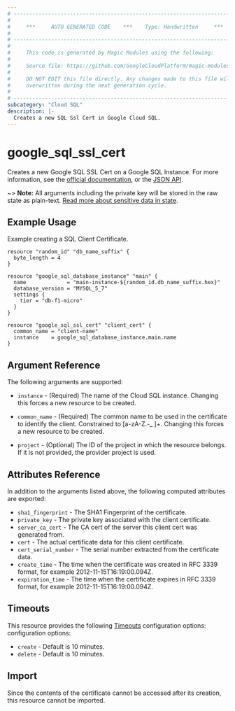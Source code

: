 ```yaml
---
# ----------------------------------------------------------------------------
#
#     ***     AUTO GENERATED CODE    ***    Type: Handwritten     ***
#
# ----------------------------------------------------------------------------
#
#     This code is generated by Magic Modules using the following:
#
#     Source file: https://github.com/GoogleCloudPlatform/magic-modules/tree/main/mmv1/third_party/terraform/website/docs/r/sql_ssl_cert.html.markdown
#
#     DO NOT EDIT this file directly. Any changes made to this file will be
#     overwritten during the next generation cycle.
#
# ----------------------------------------------------------------------------
subcategory: "Cloud SQL"
description: |-
  Creates a new SQL Ssl Cert in Google Cloud SQL.
---
```


# google_sql_ssl_cert

Creates a new Google SQL SSL Cert on a Google SQL Instance. For more information, see the [official documentation](https://cloud.google.com/sql/), or the [JSON API](https://cloud.google.com/sql/docs/mysql/admin-api/v1beta4/sslCerts).

~> **Note:** All arguments including the private key will be stored in the raw state as plain-text.
[Read more about sensitive data in state](https://www.terraform.io/language/state/sensitive-data).

## Example Usage

Example creating a SQL Client Certificate.

```hcl
resource "random_id" "db_name_suffix" {
  byte_length = 4
}

resource "google_sql_database_instance" "main" {
  name             = "main-instance-${random_id.db_name_suffix.hex}"
  database_version = "MYSQL_5_7"
  settings {
    tier = "db-f1-micro"
  }
}

resource "google_sql_ssl_cert" "client_cert" {
  common_name = "client-name"
  instance    = google_sql_database_instance.main.name
}
```

## Argument Reference

The following arguments are supported:

* `instance` - (Required) The name of the Cloud SQL instance. Changing this
    forces a new resource to be created.

* `common_name` - (Required) The common name to be used in the certificate to identify the
    client. Constrained to [a-zA-Z.-_ ]+. Changing this forces a new resource to be created.

* `project` - (Optional) The ID of the project in which the resource belongs. If it
    is not provided, the provider project is used.


## Attributes Reference

In addition to the arguments listed above, the following computed attributes are
exported:

* `sha1_fingerprint` - The SHA1 Fingerprint of the certificate.
* `private_key` - The private key associated with the client certificate.
* `server_ca_cert` - The CA cert of the server this client cert was generated from.
* `cert` - The actual certificate data for this client certificate.
* `cert_serial_number` - The serial number extracted from the certificate data.
* `create_time` - The time when the certificate was created in RFC 3339 format,
    for example 2012-11-15T16:19:00.094Z.
* `expiration_time` - The time when the certificate expires in RFC 3339 format,
    for example 2012-11-15T16:19:00.094Z.

## Timeouts

This resource provides the following
[Timeouts](https://developer.hashicorp.com/terraform/plugin/sdkv2/resources/retries-and-customizable-timeouts) configuration options: configuration options:

- `create` - Default is 10 minutes.
- `delete` - Default is 10 minutes.

## Import

Since the contents of the certificate cannot be accessed after its creation, this resource cannot be imported.
